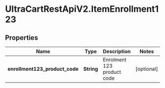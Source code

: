# UltraCartRestApiV2.ItemEnrollment123

## Properties
Name | Type | Description | Notes
------------ | ------------- | ------------- | -------------
**enrollment123_product_code** | **String** | Enrolment 123 product code | [optional] 


